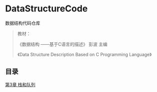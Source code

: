 # DataStructureCode

数据结构代码仓库 

> 教材：
> 
> 《数据结构 ——基于C语言的描述》 彭波 主编
> 
> 《Data Structure Description Based on C Programming Language》

## 目录

[第3章 栈和队列](chapter3/README.md)